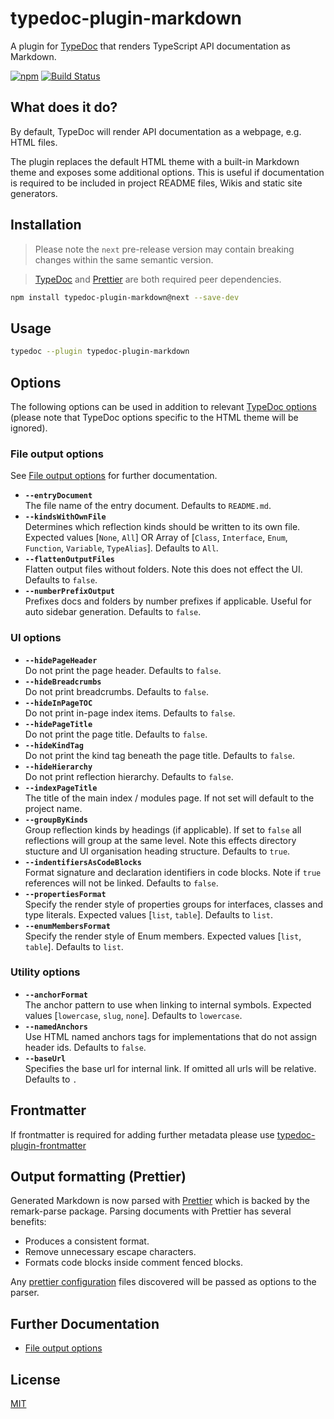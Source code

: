 # typedoc-plugin-markdown

A plugin for [TypeDoc](https://typedoc.org) that renders TypeScript API documentation as Markdown.

[![npm](https://img.shields.io/npm/v/typedoc-plugin-markdown.svg)](https://www.npmjs.com/package/typedoc-plugin-markdown)
[![Build Status](https://github.com/tgreyuk/typedoc-plugin-markdown/actions/workflows/ci.yml/badge.svg?branch=master)](https://github.com/tgreyuk/typedoc-plugin-markdown/actions/workflows/ci.yml)

## What does it do?

By default, TypeDoc will render API documentation as a webpage, e.g. HTML files.

The plugin replaces the default HTML theme with a built-in Markdown theme and exposes some additional options. This is useful if documentation is required to be included in project README files, Wikis and static site generators.

## Installation

> Please note the `next` pre-release version may contain breaking changes within the same semantic version.

> [TypeDoc](https://typedoc.org) and [Prettier](https://prettier.io/) are both required peer dependencies.

```bash
npm install typedoc-plugin-markdown@next --save-dev
```

## Usage

```bash
typedoc --plugin typedoc-plugin-markdown
```

## Options

The following options can be used in addition to relevant [TypeDoc options](https://typedoc.org/options/)
(please note that TypeDoc options specific to the HTML theme will be ignored).

### File output options

See [File output options](./docs/file-output-options.md) for further documentation.

- **`--entryDocument`**<br>
  The file name of the entry document. Defaults to `README.md`.
- **`--kindsWithOwnFile`**<br>
  Determines which reflection kinds should be written to its own file. Expected values [`None`, `All`] OR Array of [`Class`, `Interface`, `Enum`, `Function`, `Variable`, `TypeAlias`]. Defaults to `All`.
- **`--flattenOutputFiles`**<br>
  Flatten output files without folders. Note this does not effect the UI. Defaults to `false`.
- **`--numberPrefixOutput`**<br>
  Prefixes docs and folders by number prefixes if applicable. Useful for auto sidebar generation. Defaults to `false`.

### UI options

- **`--hidePageHeader`**<br>
  Do not print the page header. Defaults to `false`.
- **`--hideBreadcrumbs`**<br>
  Do not print breadcrumbs. Defaults to `false`.
- **`--hideInPageTOC`**<br>
  Do not print in-page index items. Defaults to `false`.
- **`--hidePageTitle`**<br>
  Do not print the page title. Defaults to `false`.
- **`--hideKindTag`**<br>
  Do not print the kind tag beneath the page title. Defaults to `false`.
- **`--hideHierarchy`**<br>
  Do not print reflection hierarchy. Defaults to `false`.
- **`--indexPageTitle`**<br>
  The title of the main index / modules page. If not set will default to the project name.
- **`--groupByKinds`**<br>
  Group reflection kinds by headings (if applicable). If set to `false` all reflections will group at the same level. Note this effects directory stucture and UI organisation heading structure. Defaults to `true`.
- **`--indentifiersAsCodeBlocks`**<br>
  Format signature and declaration identifiers in code blocks. Note if `true` references will not be linked. Defaults to `false`.
- **`--propertiesFormat`**<br>
  Specify the render style of properties groups for interfaces, classes and type literals. Expected values [`list`, `table`]. Defaults to `list`.
- **`--enumMembersFormat`**<br>
  Specify the render style of Enum members. Expected values [`list`, `table`]. Defaults to `list`.

### Utility options

- **`--anchorFormat`**<br>
  The anchor pattern to use when linking to internal symbols. Expected values [`lowercase`, `slug`, `none`]. Defaults to `lowercase`.
- **`--namedAnchors`**<br>
  Use HTML named anchors tags for implementations that do not assign header ids. Defaults to `false`.
- **`--baseUrl`**<br>
  Specifies the base url for internal link. If omitted all urls will be relative. Defaults to `.`

## Frontmatter

If frontmatter is required for adding further metadata please use [typedoc-plugin-frontmatter](https://github.com/tgreyuk/typedoc-plugin-frontmatter)

## Output formatting (Prettier)

Generated Markdown is now parsed with [Prettier](https://prettier.io/) which is backed by the remark-parse package. Parsing documents with Prettier has several benefits:

- Produces a consistent format.
- Remove unnecessary escape characters.
- Formats code blocks inside comment fenced blocks.

Any [prettier configuration](https://prettier.io/docs/en/configuration.html) files discovered will be passed as options to the parser.

## Further Documentation

- [File output options](./docs/file-output-options.md)

## License

[MIT](https://github.com/tgreyuk/typedoc-plugin-markdown/blob/master/LICENSE)
